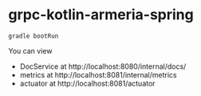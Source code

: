 # grpc-kotlin-armeria-spring

```
gradle bootRun
```

You can view
- DocService at http://localhost:8080/internal/docs/
- metrics at http://localhost:8081/internal/metrics
- actuator at http://localhost:8081/actuator
